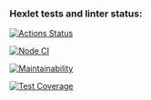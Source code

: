 ### Hexlet tests and linter status:
[![Actions Status](https://github.com/mirreinh/frontend-project-lvl2/workflows/hexlet-check/badge.svg)](https://github.com/mirreinh/frontend-project-lvl2/actions)

[![Node CI](https://github.com/mirreinh/frontend-project-lvl2/workflows/node-ci/badge.svg)](https://github.com/mirreinh/frontend-project-lvl2/actions)

[![Maintainability](https://api.codeclimate.com/v1/badges/8d0a20eef264c55daf38/maintainability)](https://codeclimate.com/github/mirreinh/frontend-project-lvl2/maintainability)

[![Test Coverage](https://api.codeclimate.com/v1/badges/8d0a20eef264c55daf38/test_coverage)](https://codeclimate.com/github/mirreinh/frontend-project-lvl2/test_coverage)